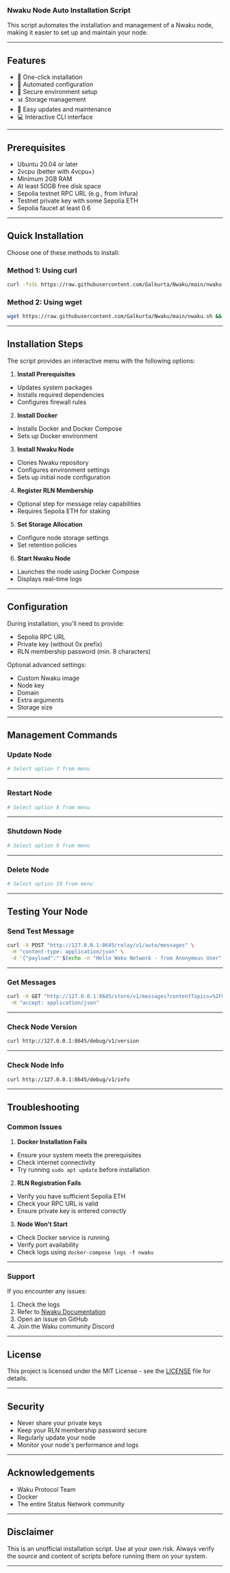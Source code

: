 ### Nwaku Node Auto Installation Script

This script automates the installation and management of a Nwaku node, making it easier to set up and maintain your node.

---

## Features

- 🚀 One-click installation
- 🔧 Automated configuration
- 🔐 Secure environment setup
- 📊 Storage management
- 🔄 Easy updates and maintenance
- 💻 Interactive CLI interface

---

## Prerequisites

- Ubuntu 20.04 or later
- 2vcpu (better with 4vcpu+)
- Minimum 2GB RAM
- At least 50GB free disk space
- Sepolia testnet RPC URL (e.g., from Infura)
- Testnet private key with some Sepolia ETH
- Sepolia faucet at least 0.6

---

## Quick Installation

Choose one of these methods to install:

### Method 1: Using curl

```bash
curl -fsSL https://raw.githubusercontent.com/Galkurta/Nwaku/main/nwaku.sh -o nwaku.sh && chmod +x nwaku.sh && sudo ./nwaku.sh
```

### Method 2: Using wget

```bash
wget https://raw.githubusercontent.com/Galkurta/Nwaku/main/nwaku.sh && chmod +x nwaku.sh && sudo ./nwaku.sh
```



---

## Installation Steps

The script provides an interactive menu with the following options:

1. **Install Prerequisites**

- Updates system packages
- Installs required dependencies
- Configures firewall rules

2. **Install Docker**

- Installs Docker and Docker Compose
- Sets up Docker environment

3. **Install Nwaku Node**

- Clones Nwaku repository
- Configures environment settings
- Sets up initial node configuration

4. **Register RLN Membership**

- Optional step for message relay capabilities
- Requires Sepolia ETH for staking

5. **Set Storage Allocation**

- Configure node storage settings
- Set retention policies

6. **Start Nwaku Node**

- Launches the node using Docker Compose
- Displays real-time logs

---

## Configuration

During installation, you'll need to provide:

- Sepolia RPC URL
- Private key (without 0x prefix)
- RLN membership password (min. 8 characters)

Optional advanced settings:

- Custom Nwaku image
- Node key
- Domain
- Extra arguments
- Storage size

---

## Management Commands

### Update Node

```bash
# Select option 7 from menu
```

---

### Restart Node

```bash
# Select option 8 from menu
```

---

### Shutdown Node

```bash
# Select option 9 from menu
```

---

### Delete Node

```bash
# Select option 10 from menu
```

---

## Testing Your Node

### Send Test Message

```bash
curl -X POST "http://127.0.0.1:8645/relay/v1/auto/messages" \
 -H "content-type: application/json" \
 -d '{"payload":"'$(echo -n "Hello Waku Network - from Anonymous User" | base64)'","contentTopic":"/my-app/2/chatroom-1/proto"}'
```

---

### Get Messages

```bash
curl -X GET "http://127.0.0.1:8645/store/v1/messages?contentTopics=%2Fmy-app%2F2%2Fchatroom-1%2Fproto&pageSize=50&ascending=true" \
 -H "accept: application/json"
```

---

### Check Node Version

```bash
curl http://127.0.0.1:8645/debug/v1/version
```

---

### Check Node Info

```bash
curl http://127.0.0.1:8645/debug/v1/info
```

---

## Troubleshooting

### Common Issues

1. **Docker Installation Fails**

- Ensure your system meets the prerequisites
- Check internet connectivity
- Try running `sudo apt update` before installation

2. **RLN Registration Fails**

- Verify you have sufficient Sepolia ETH
- Check your RPC URL is valid
- Ensure private key is entered correctly

3. **Node Won't Start**
- Check Docker service is running
- Verify port availability
- Check logs using `docker-compose logs -f nwaku`

---

### Support

If you encounter any issues:

1. Check the logs
2. Refer to [Nwaku Documentation](https://docs.waku.org/)
3. Open an issue on GitHub
4. Join the Waku community Discord

---

## License

This project is licensed under the MIT License - see the [LICENSE](LICENSE) file for details.

---

## Security

- Never share your private keys
- Keep your RLN membership password secure
- Regularly update your node
- Monitor your node's performance and logs

---

## Acknowledgements

- Waku Protocol Team
- Docker
- The entire Status Network community

---

## Disclaimer

This is an unofficial installation script. Use at your own risk. Always verify the source and content of scripts before running them on your system.

---
